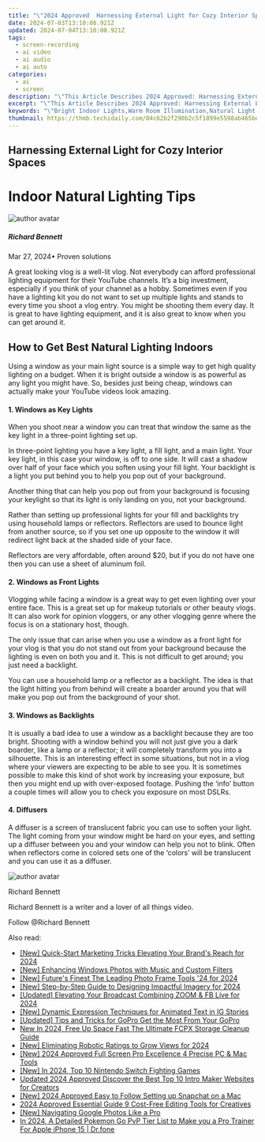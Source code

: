 ```yaml
---
title: "\"2024 Approved  Harnessing External Light for Cozy Interior Spaces\""
date: 2024-07-03T13:10:08.921Z
updated: 2024-07-04T13:10:08.921Z
tags: 
  - screen-recording
  - ai video
  - ai audio
  - ai auto
categories: 
  - ai
  - screen
description: "\"This Article Describes 2024 Approved: Harnessing External Light for Cozy Interior Spaces\""
excerpt: "\"This Article Describes 2024 Approved: Harnessing External Light for Cozy Interior Spaces\""
keywords: "\"Bright Indoor Lights,Warm Room Illumination,Natural Light Use,Cozy Ambient Lighting,Sunlit Home Decor,Eco-Friendly Spaces,Interior Sunlight Design\""
thumbnail: https://thmb.techidaily.com/04c62b2f290b2c5f1899e5598ab465be77832cb08688d450e39f1038f772602c.png
---
```


## Harnessing External Light for Cozy Interior Spaces

# Indoor Natural Lighting Tips

![author avatar](https://images.wondershare.com/filmora/article-images/richard-bennett.jpg)

##### Richard Bennett

 Mar 27, 2024• Proven solutions

 A great looking vlog is a well-lit vlog. Not everybody can afford professional lighting equipment for their YouTube channels. It’s a big investment, especially if you think of your channel as a hobby. Sometimes even if you have a lighting kit you do not want to set up multiple lights and stands to every time you shoot a vlog entry. You might be shooting them every day. It is great to have lighting equipment, and it is also great to know when you can get around it.

## How to Get Best Natural Lighting Indoors

 Using a window as your main light source is a simple way to get high quality lighting on a budget. When it is bright outside a window is as powerful as any light you might have. So, besides just being cheap, windows can actually make your YouTube videos look amazing.

#### 1\. Windows as Key Lights

 When you shoot near a window you can treat that window the same as the key light in a three-point lighting set up.

 In three-point lighting you have a key light, a fill light, and a main light. Your key light, in this case your window, is off to one side. It will cast a shadow over half of your face which you soften using your fill light. Your backlight is a light you put behind you to help you pop out of your background.

 Another thing that can help you pop out from your background is focusing your keylight so that its light is only landing on you, not your background.

 Rather than setting up professional lights for your fill and backlights try using household lamps or reflectors. Reflectors are used to bounce light from another source, so if you set one up opposite to the window it will redirect light back at the shaded side of your face.

 Reflectors are very affordable, often around $20, but if you do not have one then you can use a sheet of aluminum foil.

#### 2\. Windows as Front Lights

 Vlogging while facing a window is a great way to get even lighting over your entire face. This is a great set up for makeup tutorials or other beauty vlogs. It can also work for opinion vloggers, or any other vlogging genre where the focus is on a stationary host, though.

 The only issue that can arise when you use a window as a front light for your vlog is that you do not stand out from your background because the lighting is even on both you and it. This is not difficult to get around; you just need a backlight.

 You can use a household lamp or a reflector as a backlight. The idea is that the light hitting you from behind will create a boarder around you that will make you pop out from the background of your shot.

#### 3\. Windows as Backlights

 It is usually a bad idea to use a window as a backlight because they are too bright. Shooting with a window behind you will not just give you a dark boarder, like a lamp or a reflector; it will completely transform you into a silhouette. This is an interesting effect in some situations, but not in a vlog where your viewers are expecting to be able to see you. It is sometimes possible to make this kind of shot work by increasing your exposure, but then you might end up with over-exposed footage. Pushing the ‘info’ button a couple times will allow you to check you exposure on most DSLRs.

#### 4\. Diffusers

 A diffuser is a screen of translucent fabric you can use to soften your light. The light coming from your window might be hard on your eyes, and setting up a diffuser between you and your window can help you not to blink. Often when reflectors come in colored sets one of the ‘colors’ will be translucent and you can use it as a diffuser.

![author avatar](https://images.wondershare.com/filmora/article-images/richard-bennett.jpg)

Richard Bennett

Richard Bennett is a writer and a lover of all things video.

Follow @Richard Bennett


<ins class="adsbygoogle"
     style="display:block"
     data-ad-format="autorelaxed"
     data-ad-client="ca-pub-7571918770474297"
     data-ad-slot="1223367746"></ins>



<ins class="adsbygoogle"
     style="display:block"
     data-ad-client="ca-pub-7571918770474297"
     data-ad-slot="8358498916"
     data-ad-format="auto"
     data-full-width-responsive="true"></ins>


<span class="atpl-alsoreadstyle">Also read:</span>
<div><ul>
<li><a href="https://fox-helps.techidaily.com/new-quick-start-marketing-tricks-elevating-your-brands-reach-for-2024/"><u>[New] Quick-Start Marketing Tricks  Elevating Your Brand's Reach for 2024</u></a></li>
<li><a href="https://fox-helps.techidaily.com/new-enhancing-windows-photos-with-music-and-custom-filters/"><u>[New] Enhancing Windows Photos with Music and Custom Filters</u></a></li>
<li><a href="https://fox-helps.techidaily.com/new-futures-finest-the-leading-photo-frame-tools-24-for-2024/"><u>[New] Future's Finest  The Leading Photo Frame Tools '24 for 2024</u></a></li>
<li><a href="https://fox-helps.techidaily.com/new-step-by-step-guide-to-designing-impactful-imagery-for-2024/"><u>[New] Step-by-Step Guide to Designing Impactful Imagery for 2024</u></a></li>
<li><a href="https://fox-helps.techidaily.com/updated-elevating-your-broadcast-combining-zoom-and-fb-live-for-2024/"><u>[Updated] Elevating Your Broadcast  Combining ZOOM & FB Live for 2024</u></a></li>
<li><a href="https://fox-helps.techidaily.com/new-dynamic-expression-techniques-for-animated-text-in-ig-stories/"><u>[New] Dynamic Expression  Techniques for Animated Text in IG Stories</u></a></li>
<li><a href="https://fox-helps.techidaily.com/updated-tips-and-tricks-for-gopro-get-the-most-from-your-gopro/"><u>[Updated] Tips and Tricks for GoPro  Get the Most From Your GoPro</u></a></li>
<li><a href="https://ai-video-tools.techidaily.com/new-in-2024-free-up-space-fast-the-ultimate-fcpx-storage-cleanup-guide/"><u>New In 2024, Free Up Space Fast The Ultimate FCPX Storage Cleanup Guide</u></a></li>
<li><a href="https://facebook-video-share.techidaily.com/new-eliminating-robotic-ratings-to-grow-views-for-2024/"><u>[New] Eliminating Robotic Ratings to Grow Views for 2024</u></a></li>
<li><a href="https://remote-screen-capture.techidaily.com/new-2024-approved-full-screen-pro-excellence-4-precise-pc-and-mac-tools/"><u>[New] 2024 Approved  Full Screen Pro Excellence  4 Precise PC & Mac Tools</u></a></li>
<li><a href="https://desktop-recording.techidaily.com/new-in-2024-top-10-nintendo-switch-fighting-games/"><u>[New] In 2024, Top 10 Nintendo Switch Fighting Games</u></a></li>
<li><a href="https://smart-video-editing.techidaily.com/updated-2024-approved-discover-the-best-top-10-intro-maker-websites-for-creators/"><u>Updated 2024 Approved Discover the Best Top 10 Intro Maker Websites for Creators</u></a></li>
<li><a href="https://snapchat-videos.techidaily.com/new-2024-approved-easy-to-follow-setting-up-snapchat-on-a-mac/"><u>[New] 2024 Approved  Easy to Follow  Setting up Snapchat on a Mac</u></a></li>
<li><a href="https://youtube-clips.techidaily.com/2024-approved-essential-guide-9-cost-free-editing-tools-for-creatives/"><u>2024 Approved  Essential Guide  9 Cost-Free Editing Tools for Creatives</u></a></li>
<li><a href="https://extra-approaches.techidaily.com/new-navigating-google-photos-like-a-pro/"><u>[New] Navigating Google Photos Like a Pro</u></a></li>
<li><a href="https://ios-pokemon-go.techidaily.com/in-2024-a-detailed-pokemon-go-pvp-tier-list-to-make-you-a-pro-trainer-for-apple-iphone-15-drfone-by-drfone-virtual-ios/"><u>In 2024, A Detailed Pokemon Go PvP Tier List to Make you a Pro Trainer For Apple iPhone 15 | Dr.fone</u></a></li>
</ul></div>
